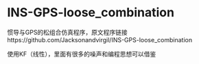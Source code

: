 # INS-GPS-loose_combination
惯导与GPS的松组合仿真程序，原文程序链接https://github.com/Jacksonandvirgil/INS-GPS-loose_combination 

使用KF（线性），里面有很多的噪声和编程思想可以借鉴
